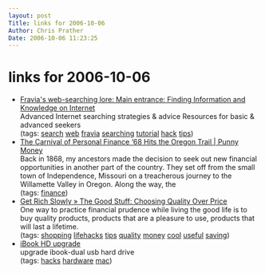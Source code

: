 ```yaml
---
layout: post
Title: links for 2006-10-06  
Author: Chris Prather
Date: 2006-10-06 11:23:25
---
```


# links for 2006-10-06
<ul class="delicious">
	<li>
		<div class="delicious-link"><a href="http://www.fravia.com/">Fravia's web-searching lore: Main entrance: Finding Information and Knowledge on Internet</a></div>
		<div class="delicious-extended">Advanced Internet searching strategies & advice Resources for basic & advanced seekers</div>
		<div class="delicious-tags">(tags: <a href="http://del.icio.us/perigrin/search">search</a> <a href="http://del.icio.us/perigrin/web">web</a> <a href="http://del.icio.us/perigrin/fravia">fravia</a> <a href="http://del.icio.us/perigrin/searching">searching</a> <a href="http://del.icio.us/perigrin/tutorial">tutorial</a> <a href="http://del.icio.us/perigrin/hack">hack</a> <a href="http://del.icio.us/perigrin/tips">tips</a>)</div>
	</li>
	<li>
		<div class="delicious-link"><a href="http://www.punny.org/money/the-carnival-of-personal-finance-68-hits-the-oregon-trail/">The Carnival of Personal Finance ‘68 Hits the Oregon Trail | Punny Money</a></div>
		<div class="delicious-extended">Back in 1868, my ancestors made the decision to seek out new financial opportunities in another part of the country. They set off from the small town of Independence, Missouri on a treacherous journey to the Willamette Valley in Oregon. Along the way, the</div>
		<div class="delicious-tags">(tags: <a href="http://del.icio.us/perigrin/finance">finance</a>)</div>
	</li>
	<li>
		<div class="delicious-link"><a href="http://www.getrichslowly.org/blog/2006/09/26/the-good-stuff-choosing-quality-over-price/">Get Rich Slowly » The Good Stuff: Choosing Quality Over Price</a></div>
		<div class="delicious-extended">One way to practice financial prudence while living the good life is to buy quality products, products that are a pleasure to use, products that will last a lifetime.</div>
		<div class="delicious-tags">(tags: <a href="http://del.icio.us/perigrin/shopping">shopping</a> <a href="http://del.icio.us/perigrin/lifehacks">lifehacks</a> <a href="http://del.icio.us/perigrin/tips">tips</a> <a href="http://del.icio.us/perigrin/quality">quality</a> <a href="http://del.icio.us/perigrin/money">money</a> <a href="http://del.icio.us/perigrin/cool">cool</a> <a href="http://del.icio.us/perigrin/useful">useful</a> <a href="http://del.icio.us/perigrin/saving">saving</a>)</div>
	</li>
	<li>
		<div class="delicious-link"><a href="http://lnxg.ca/apple_orig/ibook_hd/1.php">iBook HD upgrade</a></div>
		<div class="delicious-extended">upgrade ibook-dual usb hard drive</div>
		<div class="delicious-tags">(tags: <a href="http://del.icio.us/perigrin/hacks">hacks</a> <a href="http://del.icio.us/perigrin/hardware">hardware</a> <a href="http://del.icio.us/perigrin/mac">mac</a>)</div>
	</li>
</ul>

